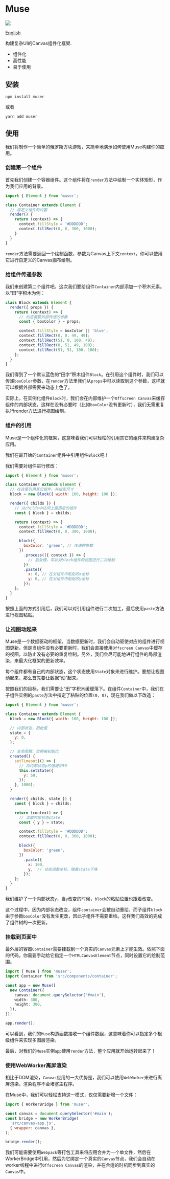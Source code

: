 # Muse

<a href="https://www.npmjs.com/package/muser">
  <img src="https://img.shields.io/npm/v/muser"/>
</a>

[English](https://github.com/ymssx/muse/blob/master/README.md)

构建复杂UI的Canvas组件化框架.

- 组件化
- 高性能
- 易于使用

## 安装

```shell
npm install muser
```

或者

```shell
yarn add muser
```

## 使用

我们将制作一个简单的俄罗斯方块游戏，来简单地演示如何使用Muse构建你的应用。

### 创建第一个组件

首先我们创建一个容器组件。这个组件将在`render`方法中绘制一个实体矩形，作为我们应用的背景。

```js
import { Element } from 'muser';

class Container extends Element {
  // 自定义组件的内容
  render() {
    return (context) => {
      context.fillStyle = '#DDDDDD';
      context.fillRect(0, 0, 300, 1000);
    }
  }
}
```

`render`方法需要返回一个绘制函数，参数为Canvas上下文`context`，你可以使用它进行自定义的Canvas画布绘制。

### 给组件传递参数

我们来创建第二个组件吧。这次我们要给组件`Container`内部添加一个积木元素。以“田”字积木为例：

```js
class Block extends Element {
  render({ props }) {
    return (context) => {
      // 约定需要外部传递的参数
      const { boxColor } = props;

      context.fillStyle = boxColor || 'blue';
      context.fillRect(0, 0, 49, 49);
      context.fillRect(51, 0, 100, 49);
      context.fillRect(0, 51, 49, 100);
      context.fillRect(51, 51, 100, 100);
    };
  }
}
```

我们得到了一个默认蓝色的“田字”积木组件`Block`。在引用这个组件时，我们可以传递`boxColor`参数，在`render`方法里我们从`props`中可以读取到这个参数，这样就可以根据外部需要来动态上色了。

实际上，在实例化组件`Block`时，我们会在内部维护一个`Offscreen Canvas`来缓存组件的内部状态，这样在没有必要时（比如`boxColor`没有更新时），我们无需重复执行render方法进行视图绘制。

### 组件的引用

Muse是一个组件化的框架，这意味着我们可以轻松的引用其它的组件来构建复杂应用。

我们在最开始的`Container`组件中引用组件`Block`吧！

我们需要对组件进行修改：

```js
import { Element } from 'muser';

class Container extends Element {
  // 在这里引用其它组件，并指定尺寸
  block = new Block({ width: 100, height: 100 });

  render({ childs }) {
    // 从childs中访问上面指定的组件
    const { block } = childs;

    return (context) => {
      context.fillStyle = '#DDDDDD';
      context.fillRect(0, 0, 300, 1000);

      block({
        boxColor: 'green', // 传递的参数
      })
        .process(({ context }) => {
          // 后处理，可以对block组件的视图进行二次绘制
        })
        .paste({
          x: 0, // 在父组件中粘贴的x坐标
          y: 0, // 在父组件中粘贴的y坐标
        });
    };
  }
}
```

按照上面的方式引用后，我们可以对引用组件进行二次加工，最后使用`paste`方法进行视图粘贴。

### 让视图动起来

Muse是一个数据驱动的框架，当数据更新时，我们会自动驱使对应的组件进行视图更新。但是当组件没有必要更新时，我们会直接使用`Offscreen Canvas`中缓存的视图，以防止没有必要的重复绘制。另外，我们会尽可能地进行组件的局部渲染，来最大化框架的更新效率。

每个组件都有自己的内部状态，这个状态使用`State`对象来进行维护。要想让视图动起来，那么首先要让数据“动”起来。

按照我们的目标，我们需要让“田”字积木缓缓落下。在组件`Container`中，我们在子组件实例的`paste`方法中指定了粘贴的位置`(0, 0)`，现在我们做以下改造：

```js
import { Element } from 'muser';

class Container extends Element {
  block = new Block({ width: 100, height: 100 });

  // 内部状态，初始值
  state = {
    y: 0,
  };

  // 生命周期，实例被初始化
  created() {
    setTimeout(() => {
      // 将内部状态y的值增加50
      this.setState({
        y: 50,
      });
    }, 1000);
  }

  render({ childs, state }) {
    const { block } = childs;

    return (context) => {
      // 读取内部状态state
      const { y } = state;

      context.fillStyle = '#DDDDDD';
      context.fillRect(0, 0, 300, 1000);

      block({
        boxColor: 'green',
      })
        .paste({
          x: 100,
          y,  // 动态调整坐标，随着state下降
        });
    };
  }
}
```

我们维护了一个内部状态`y`，当`y`改变的时候，`block`的粘贴位置也跟着改变。

这个过程中，因为内部状态改变，组件`container`会被自动重绘，而子组件`block`由于参数`boxColor`没有发生更改，因此子组件不需要重绘。这样我们高效的完成了组件树的一次更新。

### 挂载到页面中

最外层的容器`Container`需要挂载到一个真实的`Canvas`元素上才能生效。依照下面的代码，你需要手动给它指定一个`HTMLCanvasElement`节点，同时设置它的绘制范围。

```ts
import { Muse } from 'muser';
import Container from 'src/components/container';

const app = new Muse([
  new Container({
    canvas: document.querySelector('#main'),
    width: 300,
    height: 300,
  }),
]);

app.render();
```

可以看到，我们的`Muse`构造函数接收一个组件数组，这意味着你可以指定多个根级组件来实现多图层渲染。

最后，对我们的`Muse`实例`app`使用`render`方法，整个应用就开始运转起来了！

### 使用WebWorker离屏渲染

相比于DOM渲染，`Canvas`应用的一大优势是，我们可以使用`WebWorker`来进行离屏渲染，渲染程序不会堵塞主程序。

在Muse中，我们可以轻松支持这一模式，仅仅需要新增一个文件：

```js
import { WorkerBridge } from 'muser';

const canvas = document.querySelector('#main');
const bridge = new WorkerBridge(
  'src/canvas-app.js',
  { wrapper: canvas },
);

bridge.render();
```

我们可能需要使用`Webpack`等打包工具来将应用合并为一个单文件，然后在WorkerBridge中引用，然后为它绑定一个真实的`Canvas`节点，我们会自动在worker线程中进行`Offscreen Canvas`的渲染，并在合适的时机同步到真实的`Canvas`中。
